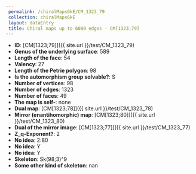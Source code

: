 ```yaml
--- 
 permalink: /chiralMaps6kE/CM_1323_79 
 collection: chiralMaps6kE
 layout: dataEntry
 title: Chiral maps up to 6000 edges - CM[1323;79]
---
```


- **ID**: [CM[1323;79]]({{ site.url }}/test/CM_1323_79)
- **Genus of the underlying surface**: 589
- **Length of the face**: 54
- **Valency**: 27
- **Length of the Petrie polygon**: 98
- **Is the automorphism group solvable?**: S
- **Number of vertices**: 98
- **Number of edges**: 1323
- **Number of faces**: 49
- **The map is self-**: none
- **Dual map**: [CM[1323;78]]({{ site.url }}/test/CM_1323_78)
- **Mirror (enantihomorphic) map**: [CM[1323;80]]({{ site.url }}/test/CM_1323_80)
- **Dual of the mirror image**: [CM[1323;77]]({{ site.url }}/test/CM_1323_77)
- **Z_q-Exponent?**: 2
- **No idea**:  2:80
- **No idea**: Y
- **No idea**: Y
- **Skeleton**: Sk(98;3)^9
- **Some other kind of skeleton**: nan
